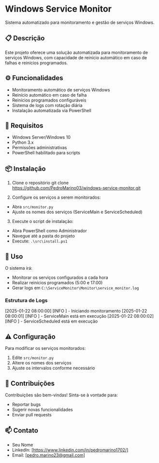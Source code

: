 # Windows Service Monitor

Sistema automatizado para monitoramento e gestão de serviços Windows.

## 📋 Descrição
Este projeto oferece uma solução automatizada para monitoramento de serviços Windows, com capacidade de reinício automático em caso de falhas e reinícios programados.

## ⚙️ Funcionalidades
- Monitoramento automático de serviços Windows
- Reinício automático em caso de falha
- Reinícios programados configuráveis
- Sistema de logs com rotação diária
- Instalação automatizada via PowerShell

## 🔧 Requisitos
- Windows Server/Windows 10
- Python 3.x
- Permissões administrativas
- PowerShell habilitado para scripts

## 📦 Instalação

1. Clone o repositório
git clone https://github.com/PedroMarino03/windows-service-monitor.git

2. Configure os serviços a serem monitorados:
- Abra `src/monitor.py`
- Ajuste os nomes dos serviços (ServiceMain e ServiceScheduled)

3. Execute o script de instalação:
- Abra PowerShell como Administrador
- Navegue até a pasta do projeto
- Execute: `.\src\install.ps1`

## 🚀 Uso

O sistema irá:
- Monitorar os serviços configurados a cada hora
- Realizar reinícios programados (5:00 e 17:00)
- Gerar logs em `C:\ServiceMonitor\Monitor\service_monitor.log`

### Estrutura de Logs
[2025-01-22 08:00:00] [INFO ] - Iniciando monitoramento
[2025-01-22 08:00:01] [INFO ] - ServiceMain está em execução
[2025-01-22 08:00:02] [INFO ] - ServiceScheduled está em execução

## ⚠️ Configuração

Para modificar os serviços monitorados:
1. Edite `src/monitor.py`
2. Altere os nomes dos serviços
3. Ajuste os intervalos conforme necessário

## 🤝 Contribuições
Contribuições são bem-vindas! Sinta-se à vontade para:
- Reportar bugs
- Sugerir novas funcionalidades
- Enviar pull requests

## 📫 Contato
- Seu Nome
- LinkedIn: [https://www.linkedin.com/in/pedromarino1702/]
- Email: [pedro.marino23@gmail.com]

